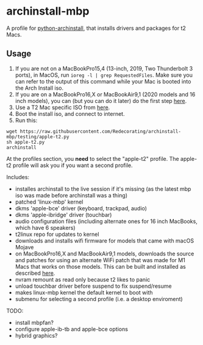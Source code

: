 # archinstall-mbp

A profile for [python-archinstall](https://github.com/archlinux/archinstall), that installs drivers and packages for t2 Macs.

## Usage
1. If you are not on a MacBookPro15,4 (13-inch, 2019, Two Thunderbolt 3 ports), in MacOS, run `ioreg -l | grep RequestedFiles`. Make sure you can refer to the output of this command while your Mac is booted into the Arch Install iso.
2. If you are on a MacBookPro16,X or MacBookAir9,1 (2020 models and 16 inch models), you can (but you can do it later) do the first step [here](https://github.com/Redecorating/archinstall-mbp/blob/testing/apple-t2-wifi-firmware/M1/README.md).
3. Use a T2 Mac specific ISO from [here](https://dl.t2linux.org/archlinux/iso/index.html).
4. Boot the install iso, and connect to internet.
5. Run this:
```shell
wget https://raw.githubusercontent.com/Redecorating/archinstall-mbp/testing/apple-t2.py
sh apple-t2.py
archinstall
```

At the profiles section, you **need** to select the "apple-t2" profile. The apple-t2 profile will ask you if you want a second profile.

Includes:
-	installes archinstall to the live session if it's missing (as the latest mbp iso was made before archinstall was a thing)
-	patched 'linux-mbp' kernel
-	dkms 'apple-bce' driver (keyboard, trackpad, audio) 
-	dkms 'apple-ibridge' driver (touchbar)
-	audio configuration files (including alternate ones for 16 inch MacBooks, which have 6 speakers)
-	t2linux repo for updates to kernel
-	downloads and installs wifi firmware for models that came with macOS Mojave
-	on MacBookPro16,X and MacBookAir9,1 models, downloads the source and patches for using an alternate WiFi patch that was made for M1 Macs that works on those models. This can be built and installed as described [here](https://github.com/Redecorating/archinstall-mbp/blob/testing/apple-t2-wifi-firmware/M1/README.md).
-	nvram remount as read only because t2 likes to panic
-	unload touchbar driver before suspend to fix suspend/resume
-	makes linux-mbp kernel the default kernel to boot with
-	submenu for selecting a second profile (i.e. a desktop enviroment)

TODO:
-	install mbpfan?
-	configure apple-ib-tb and apple-bce options
-	hybrid graphics?

